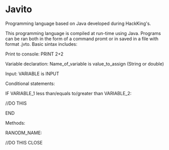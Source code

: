 # Javito
Programming language based on Java developed during HackKing's.

This programming language is compiled at run-time using Java. Programs can be ran both in the form of a command promt or in saved in a file with format .jvto.
Basic sintax includes:

Print to console:
PRINT 2+2


Variable declaration:
Name_of_variable is value_to_assign (String or double)

Input:
VARIABLE is INPUT

Conditional statements:

IF VARIABLE_1 less than/equals to/greater than VARIABLE_2:

//DO THIS

END


Methods:

RANODM_NAME:

//DO THIS
CLOSE
